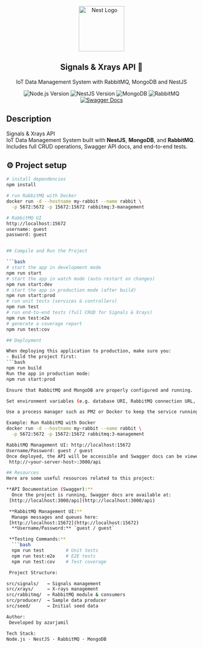 <p align="center">
  <a href="http://nestjs.com/" target="blank">
    <img src="https://nestjs.com/img/logo-small.svg" width="120" alt="Nest Logo" />
  </a>
</p>

<h2 align="center">Signals & Xrays API 🚀</h2>
<p align="center">IoT Data Management System with RabbitMQ, MongoDB and NestJS</p>

<p align="center">
  <img src="https://img.shields.io/badge/Node.js-16.x-green" alt="Node.js Version" />
  <img src="https://img.shields.io/badge/NestJS-9.x-red" alt="NestJS Version" />
  <img src="https://img.shields.io/badge/MongoDB-Database-success" alt="MongoDB" />
  <img src="https://img.shields.io/badge/RabbitMQ-Messaging-orange" alt="RabbitMQ" />
  <a href="http://localhost:3000/api" target="_blank">
    <img src="https://img.shields.io/badge/docs-Swagger-blue" alt="Swagger Docs" />
  </a>
</p>

## Description
Signals & Xrays API  
IoT Data Management System built with **NestJS**, **MongoDB**, and **RabbitMQ**.  
Includes full CRUD operations, Swagger API docs, and end-to-end tests.

## ⚙️ Project setup

```bash
# install dependencies
npm install

# run RabbitMQ with Docker
docker run -d --hostname my-rabbit --name rabbit \
  -p 5672:5672 -p 15672:15672 rabbitmq:3-management

# RabbitMQ UI
http://localhost:15672
username: guest
password: guest


## Compile and Run the Project

```bash
# start the app in development mode
npm run start
# start the app in watch mode (auto-restart on changes)
npm run start:dev
# start the app in production mode (after build)
npm run start:prod
# run unit tests (services & controllers)
npm run test
# run end-to-end tests (full CRUD for Signals & Xrays)
npm run test:e2e
# generate a coverage report
npm run test:cov

## Deployment

When deploying this application to production, make sure you:
- Build the project first:
```bash
npm run build
Run the app in production mode:
npm run start:prod

Ensure that RabbitMQ and MongoDB are properly configured and running.

Set environment variables (e.g. database URI, RabbitMQ connection URL, port) according to your server setup.

Use a process manager such as PM2 or Docker to keep the service running reliably in production.

Example: Run RabbitMQ with Docker
docker run -d --hostname my-rabbit --name rabbit \
  -p 5672:5672 -p 15672:15672 rabbitmq:3-management

RabbitMQ Management UI: http://localhost:15672
Username/Password: guest / guest
Once deployed, the API will be accessible and Swagger docs can be viewed at:
 http://<your-server-host>:3000/api

## Resources 
Here are some useful resources related to this project:

**API Documentation (Swagger):**  
  Once the project is running, Swagger docs are available at:  
 [http://localhost:3000/api](http://localhost:3000/api)

 **RabbitMQ Management UI:**  
  Manage messages and queues here:  
 [http://localhost:15672](http://localhost:15672)  
  **Username/Password:** `guest / guest`

 **Testing Commands:**  
  ```bash
  npm run test        # Unit tests
  npm run test:e2e    # E2E tests
  npm run test:cov    # Test coverage

 Project Structure:

src/signals/   → Signals management  
src/xrays/     → X-rays management  
src/rabbitmq/  → RabbitMQ module & consumers  
src/producer/  → Sample data producer  
src/seed/      → Initial seed data  

Author:
 Developed by azarjamil 

Tech Stack:
Node.js · NestJS · RabbitMQ · MongoDB
